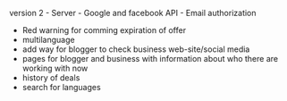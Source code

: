 version 2
    - Server
    - Google and facebook API
    - Email authorization

- Red warning for comming expiration of offer 
- multilanguage
-  add way for blogger to check business web-site/social media
- pages for blogger and business with information about who there are working with now
- history of deals
- search for languages